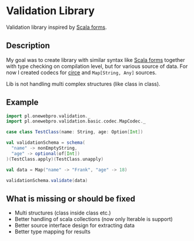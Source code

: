 # Validation Library

Validation library inspired by [Scala forms](https://playframework.com/documentation/2.5.x/ScalaForms).

## Description
My goal was to create library with similar syntax like [Scala forms](https://playframework.com/documentation/2.5.x/ScalaForms) together with type checking on compilation level, but for various source of 
data. For now I created codecs for [circe](circe.github.io/circe/) and `Map[String, Any]` sources. 

Lib is not handling multi complex structures (like class in class).

## Example

```scala
import pl.onewebpro.validation._
import pl.onewebpro.validation.basic.codec.MapCodec._

case class TestClass(name: String, age: Option[Int])

val validationSchema = schema(
  "name" -> nonEmptyString,
  "age" -> optional(of[Int])
)(TestClass.apply)(TestClass.unapply)

val data = Map("name" -> "Frank", "age" -> 18)

validationSchema.validate(data)

```

## What is missing or should be fixed

* Multi structures (class inside class etc.)
* Better handling of scala collections (now only Iterable is support)
* Better source interface design for extracting data
* Better type mapping for results
